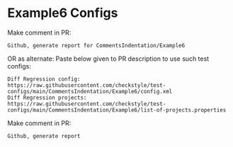 # Example6 Configs
Make comment in PR:
```
Github, generate report for CommentsIndentation/Example6
```
OR as alternate:
Paste below given to PR description to use such test configs:
```
Diff Regression config: https://raw.githubusercontent.com/checkstyle/test-configs/main/CommentsIndentation/Example6/config.xml
Diff Regression projects: https://raw.githubusercontent.com/checkstyle/test-configs/main/CommentsIndentation/Example6/list-of-projects.properties
```
Make comment in PR:
```
Github, generate report
```
